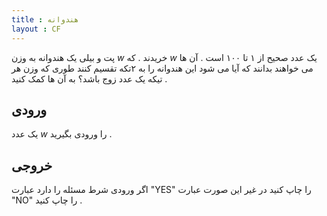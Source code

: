 ```yaml
---
title : هندوانه
layout : CF
---
```

پت و بیلی یک هندوانه به وزن
$w$
خریدند
.
که 
$w$
یک عدد صحیح از ۱ تا ۱۰۰ است
.
آن ها می خواهند بدانند که آیا می شود این هندوانه را به ۲تکه تقسیم کنند طوری که وزن هر تیکه یک عدد زوج باشد؟ به آن ها کمک کنید
.

## ورودی

یک عدد
$w$
را ورودی بگیرید
.

## خروجی
اگر ورودی شرط مسئله را دارد عبارت
"YES"
را چاپ کنید در غیر این صورت عبارت
"NO"
را چاپ کنید
.
